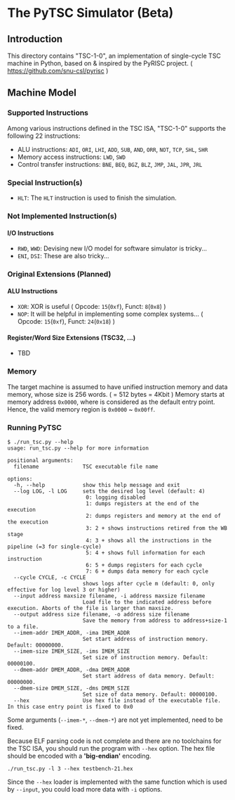 # The PyTSC Simulator (Beta)
## Introduction
This directory contains "TSC-1-0", an implementation of single-cycle TSC machine in Python, based on & inspired by the PyRISC project. ( https://github.com/snu-csl/pyrisc )

## Machine Model
### Supported Instructions
Among various instructions defined in the TSC ISA, "TSC-1-0" supports the following 22 instructions:
* ALU instructions: `ADI`, `ORI`, `LHI`, `ADD`, `SUB`, `AND`, `ORR`, `NOT`, `TCP`, `SHL`, `SHR`
* Memory access instructions: `LWD`, `SWD`
* Control transfer instructions: `BNE`, `BEQ`, `BGZ`, `BLZ`, `JMP`, `JAL`, `JPR`, `JRL`
### Special Instruction(s)
* `HLT`: The `HLT` instruction is used to finish the simulation.

### Not Implemented Instruction(s)
#### I/O Instructions
* `RWD`, `WWD`: Devising new I/O model for software simulator is tricky...
* `ENI`, `DSI`: These are also tricky...

### Original Extensions (Planned)
#### ALU Instructions
* `XOR`: XOR is useful ( Opcode: `15`(`0xf`), Funct: `8`(`0x8`) )
* `NOP`: It will be helpful in implementing some complex systems... ( Opcode: `15`(`0xf`), Funct: `24`(`0x18`) )
#### Register/Word Size Extensions (TSC32, ...)
* TBD

### Memory
The target machine is assumed to have unified instruction memory and data memory, whose size is 256 words. ( = 512 bytes = 4Kbit )
Memory starts at memory address `0x0000`, where is considered as the default entry point.
Hence, the valid memory region is `0x0000` ~ `0x00ff`.

### Running PyTSC
```
$ ./run_tsc.py --help
usage: run_tsc.py --help for more information

positional arguments:
  filename              TSC executable file name

options:
  -h, --help            show this help message and exit
  --log LOG, -l LOG     sets the desired log level (default: 4)
                         0: logging disabled
                         1: dumps registers at the end of the execution
                         2: dumps registers and memory at the end of the execution
                         3: 2 + shows instructions retired from the WB stage
                         4: 3 + shows all the instructions in the pipeline (=3 for single-cycle)
                         5: 4 + shows full information for each instruction
                         6: 5 + dumps registers for each cycle
                         7: 6 + dumps data memory for each cycle
  --cycle CYCLE, -c CYCLE
                        shows logs after cycle m (default: 0, only effective for log level 3 or higher)
  --input address maxsize filename, -i address maxsize filename
                        Load file to the indicated address before execution. Aborts of the file is larger than maxsize.
  --output address size filename, -o address size filename
                        Save the memory from address to address+size-1 to a file.
  --imem-addr IMEM_ADDR, -ima IMEM_ADDR
                        Set start address of instruction memory. Default: 00000000.
  --imem-size IMEM_SIZE, -ims IMEM_SIZE
                        Set size of instruction memory. Default: 00000100.
  --dmem-addr DMEM_ADDR, -dma DMEM_ADDR
                        Set start address of data memory. Default: 00000000.
  --dmem-size DMEM_SIZE, -dms DMEM_SIZE
                        Set size of data memory. Default: 00000100.
  --hex                 Use hex file instead of the executable file. In this case entry point is fixed to 0x0
```
Some arguments (`--imem-*`, `--dmem-*`) are not yet implemented, need to be fixed.

Because ELF parsing code is not complete and there are no toolchains for the TSC ISA, you should run the program with `--hex` option.
The hex file should be encoded with a **'big-endian'** encoding.
```
./run_tsc.py -l 3 --hex testbench-21.hex
```
Since the `--hex` loader is implemented with the same function which is used by `--input`, you could load more data with `-i` options.

